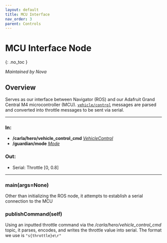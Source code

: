 ```yaml
---
layout: default
title: MCU Interface
nav_order: 3
parent: Controls
---
```


# MCU Interface Node
{: .no_toc }

*Maintained by Nova*

## Overview
Serves as our interface between Navigator (ROS) and our Adafruit Grand Central M4 microcontroller (MCU). [`vehicle/control`](../messages.md#vehiclecontrol) messages are parsed and converted into throttle messages to be sent via serial.

---

### In:
- **/carla/hero/vehicle_control_cmd** [*VehicleControl*](../messages.md#vehiclecontrol)
- **/guardian/mode** [*Mode*](../messages.md#mode)

### Out:
- Serial: Throttle \[0, 0.8\]


---

### main(args=None)
Other than initializing the ROS node, it attempts to establish a serial connection to the MCU

### publishCommand(self)
Using an inputted throttle command via the */carla/hero/vehicle_control_cmd* topic, it parses, encodes, and writes the throttle value into serial. The format we use is `"s{throttle}e\r"`